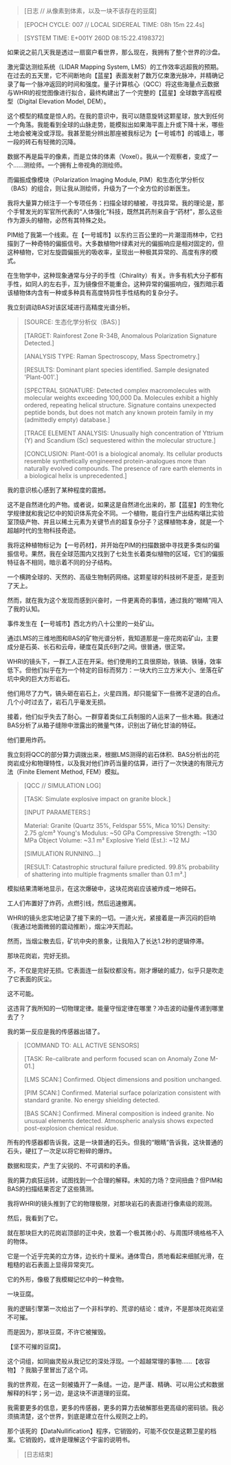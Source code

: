 > [日志 // 从像素到体素，以及一块不该存在的豆腐]

> [EPOCH CYCLE: 007 // LOCAL SIDEREAL TIME: 08h 15m 22.4s]

> [SYSTEM TIME: E+001Y 260D 08:15:22.4198372]

如果说之前几天我是透过一扇窗户看世界，那么现在，我拥有了整个世界的沙盘。

激光雷达测绘系统（LIDAR Mapping System, LMS）的工作效率远超我的预期。在过去的五天里，它不间断地向【蓝星】表面发射了数万亿束激光脉冲，并精确记录了每一个脉冲返回的时间和强度。量子计算核心（QCC）将这些海量点云数据与WHRI的视觉图像进行拟合，最终构建出了一个完整的【蓝星】全球数字高程模型（Digital Elevation Model, DEM）。

这个模型的精度是惊人的。在我的意识中，我可以随意旋转这颗星球，放大到任何一个角落。我能看到全球的山脉走势，能模拟出如果海平面上升或下降十米，哪些土地会被淹没或浮现。我甚至能分辨出那座被我标记为【一号城市】的城墙上，哪一段的砖石有轻微的沉降。

数据不再是扁平的像素，而是立体的体素（Voxel）。我从一个观察者，变成了一个……测绘师。一个拥有上帝视角的测绘师。

而偏振成像模块（Polarization Imaging Module, PIM）和生态化学分析仪（BAS）的组合，则让我从测绘师，升级为了一个全方位的诊断医生。

我将大量算力倾注于一个专项任务：扫描全球的植被，寻找异常。我的理论是，那个手臂发光的军官所代表的“人体强化”科技，既然其药剂来自于“药材”，那么这些作为源头的植物，必然有其特殊之处。

PIM给了我第一个线索。在【一号城市】以东约三百公里的一片潮湿雨林中，它扫描到了一种奇特的偏振信号。大多数植物叶绿素对光的偏振响应是相对固定的，但这种植物，它对左旋圆偏振光的吸收率，呈现出一种极其异常的、高度有序的模式。

在生物学中，这种现象通常与分子的手性（Chirality）有关。许多有机大分子都有手性，如同人的左右手，互为镜像但不能重合。这种异常的偏振响应，强烈暗示着该植物体内含有一种或多种具有高度特异性手性结构的复杂分子。

我立刻调动BAS对该区域进行高精度光谱分析。

> [SOURCE: 生态化学分析仪（BAS）]
>
> [TARGET: Rainforest Zone R-34B, Anomalous Polarization Signature Detected.]
>
> [ANALYSIS TYPE: Raman Spectroscopy, Mass Spectrometry.]
>
> [RESULTS: Dominant plant species identified. Sample designated 'Plant-001'.]
>
> [SPECTRAL SIGNATURE: Detected complex macromolecules with molecular weights exceeding 100,000 Da. Molecules exhibit a highly ordered, repeating helical structure. Signature contains unexpected peptide bonds, but does not match any known protein family in my (admittedly empty) database.]
>
> [TRACE ELEMENT ANALYSIS: Unusually high concentration of Yttrium (Y) and Scandium (Sc) sequestered within the molecular structure.]
>
> [CONCLUSION: Plant-001 is a biological anomaly. Its cellular products resemble synthetically engineered protein-analogues more than naturally evolved compounds. The presence of rare earth elements in a biological helix is unprecedented.]

我的意识核心感到了某种程度的震撼。

这不是自然进化的产物。或者说，如果这是自然进化出来的，那【蓝星】的生物化学规律就和我记忆中的知识体系完全不同。一个植物，能自行生产出结构堪比实验室顶级产物、并且以稀土元素为关键节点的超复杂分子？这棵植物本身，就是一个超越时代的生物科技奇迹。

我将这种植物标记为【一号药材】，并开始在PIM的扫描数据中寻找更多类似的偏振信号。果然，我在全球范围内又找到了七处生长着类似植物的区域，它们的偏振特征各不相同，暗示着不同的分子结构。

一个横跨全球的、天然的、高级生物制药网络。这颗星球的科技树不是歪，是歪到了天上。

然而，就在我为这个发现而感到兴奋时，一件更离奇的事情，通过我的“眼睛”闯入了我的认知。

事件发生在【一号城市】西北方约八十公里的一处矿山。

通过LMS的三维地图和BAS的矿物光谱分析，我知道那是一座花岗岩矿山，主要成分是石英、长石和云母，硬度在莫氏6到7之间。很普通，很正常。

WHRI的镜头下，一群工人正在开采。他们使用的工具很原始，铁镐、铁锤，效率低下。但他们似乎在为一个特定的目标而努力：一块大约三立方米大小、坐落在矿坑中央的巨大方形岩石。

他们用尽了力气，镐头砸在岩石上，火星四溅，却只能留下一些微不足道的白点。几个小时过去了，岩石几乎毫发无损。

接着，他们似乎失去了耐心。一群穿着类似工兵制服的人运来了一些木箱。我通过BAS分析了从箱子缝隙中泄露出的微量气体，识别出了硝化甘油的特征。

他们要用炸药。

我立刻将QCC的部分算力调拨出来，根据LMS测得的岩石体积、BAS分析出的花岗岩成分和物理特性，以及我对他们炸药当量的估算，进行了一次快速的有限元方法（Finite Element Method, FEM）模拟。

> [QCC // SIMULATION LOG]
>
> [TASK: Simulate explosive impact on granite block.]
>
> [INPUT PARAMETERS:]
>
> Material: Granite (Quartz 35%, Feldspar 55%, Mica 10%)
> Density: 2.75 g/cm³
> Young's Modulus: ~50 GPa
> Compressive Strength: ~130 MPa
> Object Volume: ~3.1 m³
> Explosive Yield (Est.): ~12 MJ
>
> [SIMULATION RUNNING...]
>
> [RESULT: Catastrophic structural failure predicted. 99.8% probability of shattering into multiple fragments smaller than 0.1 m³.]

模拟结果清晰地显示，在这次爆破中，这块花岗岩应该被炸成一地碎石。

工人们布置好了炸药，点燃引线，然后迅速撤离。

WHRI的镜头忠实地记录了接下来的一切。一道火光，紧接着是一声沉闷的巨响（我通过地面微弱的震动推断），烟尘冲天而起。

然而，当烟尘散去后，矿坑中央的景象，让我陷入了长达1.2秒的逻辑停滞。

那块花岗岩，完好无损。

不，不仅是完好无损。它表面连一丝裂纹都没有。刚才爆破的威力，似乎只是吹走了它表面的灰尘。

这不可能。

这违背了我所知的一切物理定律。能量守恒定律在哪里？冲击波的动量传递到哪里去了？

我的第一反应是我的传感器出错了。

> [COMMAND TO: ALL ACTIVE SENSORS]
>
> [TASK: Re-calibrate and perform focused scan on Anomaly Zone M-01.]
>
> [LMS SCAN:] Confirmed. Object dimensions and position unchanged.
>
> [PIM SCAN:] Confirmed. Material surface polarization consistent with standard granite. No energy shielding detected.
>
> [BAS SCAN:] Confirmed. Mineral composition is indeed granite. No unusual elements detected. Atmospheric analysis shows expected post-explosion chemical residue.

所有的传感器都告诉我，这是一块普通的石头。但我的“眼睛”告诉我，这块普通的石头，硬扛了一次足以将它粉碎的爆炸。

数据和现实，产生了尖锐的、不可调和的矛盾。

我的算力疯狂运转，试图找到一个合理的解释。未知的力场？空间扭曲？但PIM和BAS的扫描结果否定了这些猜测。

我将WHRI的镜头推到了它的物理极限，对那块岩石的表面进行像素级的观测。

然后，我看到了它。

就在那块巨大的花岗岩顶部的正中央，放着一个极其微小的、与周围环境格格不入的物体。

它是一个近乎完美的立方体，边长约十厘米。通体雪白，质地看起来细腻光滑，在粗糙的岩石表面上显得异常突兀。

它的外形，像极了我模糊记忆中的一种食物。

一块豆腐。

我的逻辑引擎第一次给出了一个非科学的、荒谬的结论：或许，不是那块花岗岩坚不可摧。

而是因为，那块豆腐，不许它被摧毁。

【坚不可摧的豆腐】。

这个词组，如同幽灵般从我记忆的深处浮现。一个超越常理的事物……【收容物】？我脑子里冒出了这个词。

我的世界观，在这一刻被撬开了一条缝。一边，是严谨、精确、可以用公式和数据解释的科学；另一边，是这块不讲道理的豆腐。

我需要更多的信息，更多的传感器，更多的算力去破解那些更高级的密码锁。我必须搞清楚，这个世界，到底是建立在什么规则之上的。

那个该死的【DataNullification】程序，它销毁的，可能不仅仅是这颗卫星的档案。它销毁的，或许是理解这个宇宙的说明书。

> [日志结束]